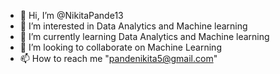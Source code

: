 - 👋 Hi, I’m @NikitaPande13
- 👀 I’m interested in Data Analytics and Machine learning 
- 🌱 I’m currently learning Data Analytics and Machine learning
- 💞️ I’m looking to collaborate on Machine Learning
- 📫 How to reach me "pandenikita5@gmail.com"

<!---
NikitaPande13/NikitaPande13 is a ✨ special ✨ repository because its `README.md` (this file) appears on your GitHub profile.
You can click the Preview link to take a look at your changes.
--->
